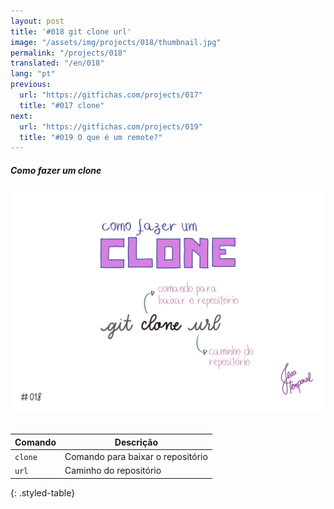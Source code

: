 ```yaml
---
layout: post
title: '#018 git clone url'
image: "/assets/img/projects/018/thumbnail.jpg"
permalink: "/projects/018"
translated: "/en/018"
lang: "pt"
previous:
  url: "https://gitfichas.com/projects/017"
  title: "#017 clone"
next:
  url: "https://gitfichas.com/projects/019"
  title: "#019 O que é um remote?"
---
```

##### Como fazer um clone

<img alt="O comando git clone url serve para baixar o projeto pra sua máquina, url é o caminho do projeto na cloud." src="/assets/img/projects/018/full.jpg"><br><br>

| Comando | Descrição |
|---------|-------------|
| `clone` | Comando para baixar o repositório |
| `url` | Caminho do repositório |
{: .styled-table}
